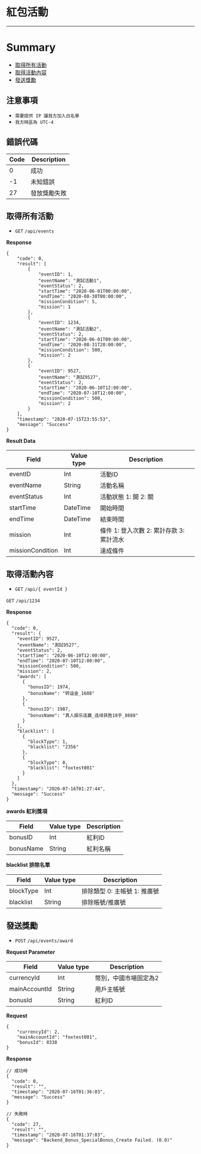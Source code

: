 # 紅包活動
---

# Summary

* [取得所有活動](#取得所有活動)
* [取得活動內容](#取得活動內容)
* [發送獎勵](#發送獎勵)

## 注意事項

- `需要提供 IP 讓我方加入白名單`
- `我方時區為 UTC-4`

## 錯誤代碼

|Code|Description|
|--|--|
|0|成功|
|-1|未知錯誤|
|27|發放獎勵失敗|

## 取得所有活動

- `GET` `/api/events`

**Response**
```
{
    "code": 0,
    "result": [
        {
            "eventID": 1,
            "eventName": "測試活動1",
            "eventStatus": 2,
            "startTime": "2020-06-01T00:00:00",
            "endTime": "2020-08-30T00:00:00",
            "missionCondition": 5,
            "mission": 1
        },
        {
            "eventID": 1234,
            "eventName": "測試活動2",
            "eventStatus": 2,
            "startTime": "2020-06-01T09:00:00",
            "endTime": "2020-08-31T20:00:00",
            "missionCondition": 500,
            "mission": 2
        },
        {
            "eventID": 9527,
            "eventName": "測試9527",
            "eventStatus": 2,
            "startTime": "2020-06-10T12:00:00",
            "endTime": "2020-07-10T12:00:00",
            "missionCondition": 500,
            "mission": 2
        }
    ],
    "timestamp": "2020-07-15T23:55:53",
    "message": "Success"
}
```

**Result Data**

|Field|Value type|Description|
|--|--|--|
|eventID|Int|活動ID|
|eventName|String|活動名稱|
|eventStatus|Int|活動狀態 1: 開 2: 關|
|startTime|DateTime|開始時間|
|endTime|DateTime|結束時間|
|mission|Int|條件 1: 登入次數 2: 累計存款 3: 累計流水|
|missionCondition|Int|達成條件|

## 取得活動內容

- `GET` `/api/{ eventId }`

`GET` `/api/1234`

**Response**

```
{
  "code": 0,
  "result": {
    "eventID": 9527,
    "eventName": "測試9527",
    "eventStatus": 2,
    "startTime": "2020-06-10T12:00:00",
    "endTime": "2020-07-10T12:00:00",
    "missionCondition": 500,
    "mission": 2,
    "awards": [
      {
        "bonusID": 1974,
        "bonusName": "转运金_1688"
      },
      {
        "bonusID": 1987,
        "bonusName": "真人娱乐连赢_连续获胜18手_8888"
      }
    ],
    "blacklist": [
      {
        "blockType": 1,
        "blacklist": "2356"
      },
      {
        "blockType": 0,
        "blacklist": "foxtest001"
      }
    ]
  },
  "timestamp": "2020-07-16T01:27:44",
  "message": "Success"
}
```
**awards 紅利獎項**

|Field|Value type|Description|
|--|--|--|
|bonusID|Int|紅利ID|
|bonusName|String|紅利名稱|

**blacklist 排除名單**

|Field|Value type|Description|
|--|--|--|
|blockType|Int|排除類型 0: 主帳號 1: 推廣號|
|blacklist|String|排除帳號/推廣號|

## 發送獎勵

- `POST` `/api/events/award`

**Request Parameter**

|Field|Value type|Description|
|--|--|--|
|currencyId|Int|幣別，中國市場固定為2|
|mainAccountId|String|用戶主帳號|
|bonusId|String|紅利ID|

**Request**
```
{
    "currencyId": 2,
    "mainAccountId": "foxtest001",
    "bonusId": 8338
}
```

**Response**
```
// 成功時
{
  "code": 0,
  "result": "",
  "timestamp": "2020-07-16T01:36:03",
  "message": "Success"
}

// 失敗時
{
  "code": 27,
  "result": "",
  "timestamp": "2020-07-16T01:37:03",
  "message": "Backend_Bonus_SpecialBonus_Create Failed. (0.0)"
}
```
